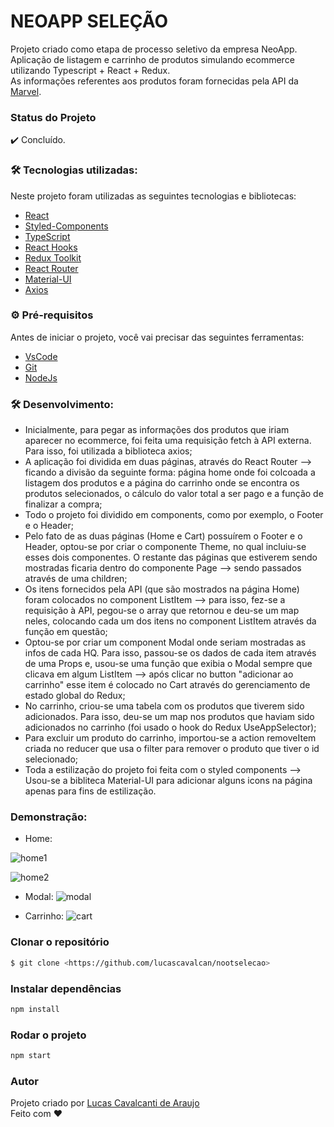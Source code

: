 # NEOAPP SELEÇÃO

Projeto criado como etapa de processo seletivo da empresa NeoApp. Aplicação de listagem e carrinho de produtos simulando ecommerce utilizando Typescript + React + Redux. </br>
As informações referentes aos produtos foram fornecidas pela API da [Marvel](https://developer.marvel.com).

### Status do Projeto

✔️ Concluído.

### 🛠 Tecnologias utilizadas:

Neste projeto foram utilizadas as seguintes tecnologias e bibliotecas:

- [React](https://pt-br.reactjs.org/)
- [Styled-Components](https://styled-components.com/docs/basics#installation)
- [TypeScript](https://www.typescriptlang.org/)
- [React Hooks](https://pt-br.reactjs.org/)
- [Redux Toolkit](https://redux-toolkit.js.org/)
- [React Router](https://reactrouter.com/en/main)
- [Material-UI](https://mui.com/pt/)
- [Axios](https://axios-http.com/ptbr/docs/intro)


### ⚙ Pré-requisitos

Antes de iniciar o projeto, você vai precisar das seguintes ferramentas:

- [VsCode](https://code.visualstudio.com/download)
- [Git](https://git-scm.com/)
- [NodeJs](https://nodejs.org/en/download/)

### 🛠 Desenvolvimento:

- Inicialmente, para pegar as informações dos produtos que iriam aparecer no ecommerce, foi feita uma requisição fetch à API externa. Para isso, foi utilizada a biblioteca axios;
- A aplicação foi dividida em duas páginas, através do React Router --> ficando a divisão da seguinte forma: página home onde foi colcoada a listagem dos produtos e a página do carrinho onde se encontra os produtos selecionados, o cálculo do valor total a ser pago e a função de finalizar a compra;
- Todo o projeto foi dividido em components, como por exemplo, o Footer e o Header;
- Pelo fato de as duas páginas (Home e Cart) possuírem o Footer e o Header, optou-se por criar o componente Theme, no qual incluiu-se esses dois componentes. O restante das páginas que estiverem sendo mostradas ficaria dentro do componente Page --> sendo passados através de uma children;
- Os itens fornecidos pela API (que são mostrados na página Home) foram colocados no component ListItem --> para isso, fez-se a requisição à API, pegou-se o array que retornou e deu-se um map neles, colocando cada um dos itens no component ListItem através da função em questão;
- Optou-se por criar um component Modal onde seriam mostradas as infos de cada HQ. Para isso, passou-se os dados de cada item através de uma Props e, usou-se uma função que exibia o Modal sempre que clicava em algum ListItem --> após clicar no button "adicionar ao carrinho" esse item é colocado no Cart através do gerenciamento de estado global do Redux;
- No carrinho, criou-se uma tabela com os produtos que tiverem sido adicionados. Para isso, deu-se um map nos produtos que haviam sido adicionados no carrinho (foi usado o hook do Redux UseAppSelector);
- Para excluir um produto do carrinho, importou-se a action removeItem criada no reducer que usa o filter para remover o produto que tiver o id selecionado;
- Toda a estilização do projeto foi feita com o styled components --> Usou-se a bibliteca Material-UI para adicionar alguns icons na página apenas para fins de estilização.

### Demonstração:

- Home:

![home1](../../www/home1.png)
<br/>

![home2](../../www/home2.png)

- Modal:
![modal](../../www/modal.png)

- Carrinho:
![cart](../../www/cart.png)


### Clonar o repositório

```bash
$ git clone <https://github.com/lucascavalcan/nootselecao>
```

### Instalar dependências

```bash
npm install
```

### Rodar o projeto

```bash
npm start
```

### Autor

Projeto criado por [Lucas Cavalcanti de Araujo](https://lucascavalcan.github.io/) </br>
Feito com ❤️
